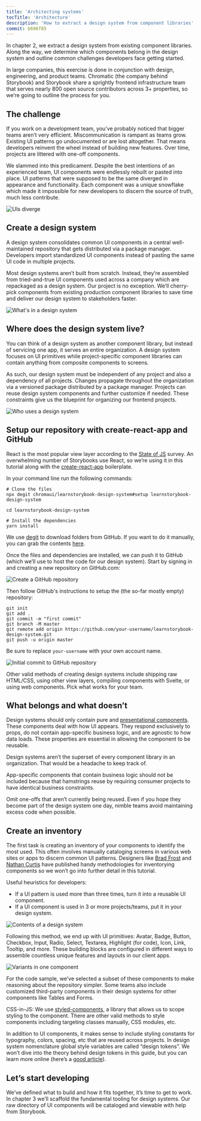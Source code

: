 ```yaml
---
title: 'Architecting systems'
tocTitle: 'Architecture'
description: 'How to extract a design system from component libraries'
commit: b696f85
---
```


In chapter 2, we extract a design system from existing component libraries. Along the way, we determine which components belong in the design system and outline common challenges developers face getting started.

In large companies, this exercise is done in conjunction with design, engineering, and product teams. Chromatic (the company behind Storybook) and Storybook share a sprightly frontend infrastructure team that serves nearly 800 open source contributors across 3+ properties, so we’re going to outline the process for you.

## The challenge

If you work on a development team, you’ve probably noticed that bigger teams aren’t very efficient. Miscommunication is rampant as teams grow. Existing UI patterns go undocumented or are lost altogether. That means developers reinvent the wheel instead of building new features. Over time, projects are littered with one-off components.

We slammed into this predicament. Despite the best intentions of an experienced team, UI components were endlessly rebuilt or pasted into place. UI patterns that were supposed to be the same diverged in appearance and functionality. Each component was a unique snowflake which made it impossible for new developers to discern the source of truth, much less contribute.

![UIs diverge](/design-systems-for-developers/design-system-inconsistent-buttons.jpg)

## Create a design system

A design system consolidates common UI components in a central well-maintained repository that gets distributed via a package manager. Developers import standardized UI components instead of pasting the same UI code in multiple projects.

Most design systems aren’t built from scratch. Instead, they’re assembled from tried-and-true UI components used across a company which are repackaged as a design system. Our project is no exception. We’ll cherry-pick components from existing production component libraries to save time and deliver our design system to stakeholders faster.

![What's in a design system](/design-systems-for-developers/design-system-contents.jpg)

## Where does the design system live?

You can think of a design system as another component library, but instead of servicing one app, it serves an entire organization. A design system focuses on UI primitives while project-specific component libraries can contain anything from composite components to screens.

As such, our design system must be independent of any project and also a dependency of all projects. Changes propagate throughout the organization via a versioned package distributed by a package manager. Projects can reuse design system components and further customize if needed. These constraints give us the blueprint for organizing our frontend projects.

![Who uses a design system](/design-systems-for-developers/design-system-consumers.jpg)

## Setup our repository with create-react-app and GitHub

React is the most popular view layer according to the [State of JS](https://stateofjs.com/) survey. An overwhelming number of Storybooks use React, so we’re using it in this tutorial along with the [create-react-app](https://github.com/facebook/create-react-app) boilerplate.

In your command line run the following commands:

```shell
# Clone the files
npx degit chromaui/learnstorybook-design-system#setup learnstorybook-design-system

cd learnstorybook-design-system

# Install the dependencies
yarn install
```

<div class="aside">
We use <a href="https://github.com/Rich-Harris/degit">degit</a> to download folders from GitHub. If you want to do it manually, you can grab the contents <a href="https://github.com/chromaui/learnstorybook-design-system/tree/setup">here</a>.
</div>

Once the files and dependencies are installed, we can push it to GitHub (which we’ll use to host the code for our design system). Start by signing in and creating a new repository on GitHub.com:

![Create a GitHub repository](/design-systems-for-developers/create-github-repository.png)

Then follow GitHub's instructions to setup the (the so-far mostly empty) repository:

```shell
git init
git add .
git commit -m "first commit"
git branch -M master
git remote add origin https://github.com/your-username/learnstorybook-design-system.git
git push -u origin master
```

Be sure to replace `your-username` with your own account name.

![Initial commit to GitHub repository](/design-systems-for-developers/created-github-repository.png)

<div class="aside">Other valid methods of creating design systems include shipping raw HTML/CSS, using other view layers, compiling components with Svelte, or using web components. Pick what works for your team.</div>

## What belongs and what doesn’t

Design systems should only contain pure and [presentational components](https://medium.com/@dan_abramov/smart-and-dumb-components-7ca2f9a7c7d0). These components deal with how UI appears. They respond exclusively to props, do not contain app-specific business logic, and are agnostic to how data loads. These properties are essential in allowing the component to be reusable.

Design systems aren’t the superset of every component library in an organization. That would be a headache to keep track of.

App-specific components that contain business logic should not be included because that hamstrings reuse by requiring consumer projects to have identical business constraints.

Omit one-offs that aren’t currently being reused. Even if you hope they become part of the design system one day, nimble teams avoid maintaining excess code when possible.

## Create an inventory

The first task is creating an inventory of your components to identify the most used. This often involves manually cataloging screens in various web sites or apps to discern common UI patterns. Designers like [Brad Frost](http://bradfrost.com/blog/post/interface-inventory/) and [Nathan Curtis](https://medium.com/eightshapes-llc/the-component-cut-up-workshop-1378ae110517) have published handy methodologies for inventorying components so we won’t go into further detail in this tutorial.

Useful heuristics for developers:

- If a UI pattern is used more than three times, turn it into a reusable UI component.
- If a UI component is used in 3 or more projects/teams, put it in your design system.

![Contents of a design system](/design-systems-for-developers/design-system-grid.png)

Following this method, we end up with UI primitives: Avatar, Badge, Button, Checkbox, Input, Radio, Select, Textarea, Highlight (for code), Icon, Link, Tooltip, and more. These building blocks are configured in different ways to assemble countless unique features and layouts in our client apps.

![Variants in one component](/design-systems-for-developers/design-system-consolidate-into-one-button.jpg)

<p>
For the code sample, we’ve selected a subset of these components to make reasoning about the repository simpler. Some teams also include customized third-party components in their design systems for other components like Tables and Forms.</p></div>

<div class="aside">CSS-in-JS: We use <a href="https://www.styled-components.com">styled-components</a>, a library that allows us to scope styling to the component. There are other valid methods to style components including targeting classes manually, CSS modules, etc.</div>

In addition to UI components, it makes sense to include styling constants for typography, colors, spacing, etc that are reused across projects. In design system nomenclature global style variables are called “design tokens”. We won’t dive into the theory behind design tokens in this guide, but you can learn more online (here’s a [good article](https://medium.com/eightshapes-llc/tokens-in-design-systems-25dd82d58421)).

## Let’s start developing

We’ve defined what to build and how it fits together, it’s time to get to work. In chapter 3 we’ll scaffold the fundamental tooling for design systems. Our raw directory of UI components will be cataloged and viewable with help from Storybook.
